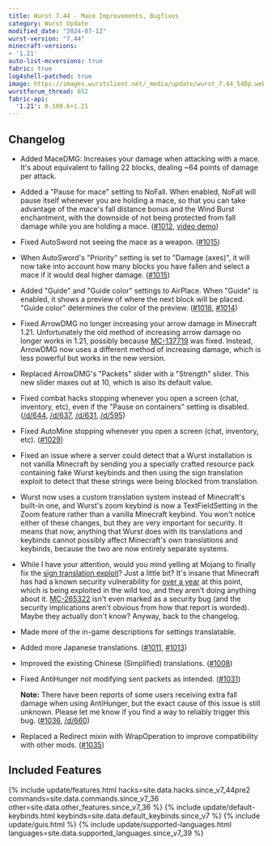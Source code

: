 ```yaml
---
title: Wurst 7.44 - Mace Improvements, Bugfixes
category: Wurst Update
modified_date: "2024-07-12"
wurst-version: "7.44"
minecraft-versions:
- '1.21'
auto-list-mcversions: true
fabric: true
log4shell-patched: true
image: https://images.wurstclient.net/_media/update/wurst_7.44_540p.webp
wurstforum_thread: 652
fabric-api:
  '1.21': 0.100.6+1.21
---
```

## Changelog

- Added MaceDMG: Increases your damage when attacking with a mace. It's about equivalent to falling 22 blocks, dealing ~64 points of damage per attack.

- Added a "Pause for mace" setting to NoFall. When enabled, NoFall will pause itself whenever you are holding a mace, so that you can take advantage of the mace's fall distance bonus and the Wind Burst enchantment, with the downside of not being protected from fall damage while you are holding a mace. ([#1012](https://github.com/Wurst-Imperium/Wurst7/issues/1012), [video demo](https://youtu.be/SoEpumdz4qw))

- Fixed AutoSword not seeing the mace as a weapon. ([#1015](https://github.com/Wurst-Imperium/Wurst7/pull/1015))

- When AutoSword's "Priority" setting is set to "Damage (axes)", it will now take into account how many blocks you have fallen and select a mace if it would deal higher damage. ([#1015](https://github.com/Wurst-Imperium/Wurst7/pull/1015))

- Added "Guide" and "Guide color" settings to AirPlace. When "Guide" is enabled, it shows a preview of where the next block will be placed. "Guide color" determines the color of the preview. ([#1018](https://github.com/Wurst-Imperium/Wurst7/pull/1018), [#1014](https://github.com/Wurst-Imperium/Wurst7/issues/1014))

- Fixed ArrowDMG no longer increasing your arrow damage in Minecraft 1.21. Unfortunately the old method of increasing arrow damage no longer works in 1.21, possibly because [MC-137719](https://bugs.mojang.com/browse/MC-137719) was fixed. Instead, ArrowDMG now uses a different method of increasing damage, which is less powerful but works in the new version.

- Replaced ArrowDMG's "Packets" slider with a "Strength" slider. This new slider maxes out at 10, which is also its default value.

- Fixed combat hacks stopping whenever you open a screen (chat, inventory, etc), even if the "Pause on containers" setting is disabled. ([/d/644](https://wurstforum.net/d/644), [/d/637](https://wurstforum.net/d/637), [/d/631](https://wurstforum.net/d/631), [/d/595](https://wurstforum.net/d/595))

- Fixed AutoMine stopping whenever you open a screen (chat, inventory, etc). ([#1029](https://github.com/Wurst-Imperium/Wurst7/issues/1029))

- Fixed an issue where a server could detect that a Wurst installation is not vanilla Minecraft by sending you a specially crafted resource pack containing fake Wurst keybinds and then using the sign translation exploit to detect that these strings were being blocked from translation.

- Wurst now uses a custom translation system instead of Minecraft's built-in one, and Wurst's zoom keybind is now a TextFieldSetting in the Zoom feature rather than a vanilla Minecraft keybind. You won't notice either of these changes, but they are very important for security. It means that now, anything that Wurst does with its translations and keybinds cannot possibly affect Minecraft's own translations and keybinds, because the two are now entirely separate systems.

- While I have your attention, would you mind yelling at Mojang to finally fix the [sign translation exploit](https://wurst.wiki/sign_translation_vulnerability)? Just a little bit? It's insane that Minecraft has had a known security vulnerability for [over a year](https://minecraft.wiki/w/Java_Edition_23w14a) at this point, which is being exploited in the wild too, and they aren't doing anything about it. [MC-265322](https://bugs.mojang.com/browse/MC-265322) isn't even marked as a security bug (and the security implications aren't obvious from how that report is worded). Maybe they actually don't know? Anyway, back to the changelog.

- Made more of the in-game descriptions for settings translatable.

- Added more Japanese translations. ([#1011](https://github.com/Wurst-Imperium/Wurst7/pull/1011), [#1013](https://github.com/Wurst-Imperium/Wurst7/pull/1013))

- Improved the existing Chinese (Simplified) translations. ([#1008](https://github.com/Wurst-Imperium/Wurst7/pull/1008))

- Fixed AntiHunger not modifying sent packets as intended. ([#1031](https://github.com/Wurst-Imperium/Wurst7/pull/1031))

  **Note:** There have been reports of some users receiving extra fall damage when using AntiHunger, but the exact cause of this issue is still unknown. Please let me know if you find a way to reliably trigger this bug. ([#1036](https://github.com/Wurst-Imperium/Wurst7/issues/1036), [/d/660](https://wurstforum.net/d/660))

- Replaced a Redirect mixin with WrapOperation to improve compatibility with other mods. ([#1035](https://github.com/Wurst-Imperium/Wurst7/pull/1035))

## Included Features

{% include update/features.html hacks=site.data.hacks.since_v7_44pre2 commands=site.data.commands.since_v7_36 other=site.data.other_features.since_v7_36 %}
{% include update/default-keybinds.html keybinds=site.data.default_keybinds.since_v7 %}
{% include update/guis.html %}
{% include update/supported-languages.html languages=site.data.supported_languages.since_v7_39 %}
